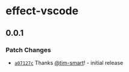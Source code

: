 # effect-vscode

## 0.0.1

### Patch Changes

- [`a07127c`](https://github.com/tim-smart/effect-vscode/commit/a07127cd5bbe3d31c8a47392b463b0d5a27dd964) Thanks [@tim-smart](https://github.com/tim-smart)! - initial release
